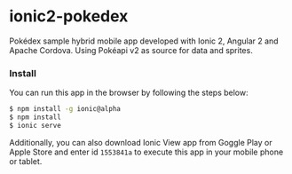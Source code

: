 # ionic2-pokedex

Pokédex sample hybrid mobile app developed with Ionic 2, Angular 2 and Apache Cordova. Using Pokéapi v2 as source for data and sprites.

### Install

You can run this app in the browser by following the steps below:

```bash
$ npm install -g ionic@alpha
$ npm install
$ ionic serve
```

Additionally, you can also download Ionic View app from Goggle Play or Apple Store and enter id `1553841a` to execute this app in your mobile phone or tablet.
